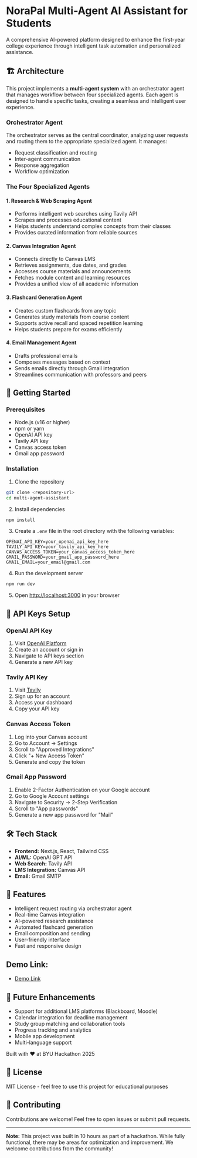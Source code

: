 # NoraPal Multi-Agent AI Assistant for Students

A comprehensive AI-powered platform designed to enhance the first-year college experience through intelligent task automation and personalized assistance.

## 🏗️ Architecture

This project implements a **multi-agent system** with an orchestrator agent that manages workflow between four specialized agents. Each agent is designed to handle specific tasks, creating a seamless and intelligent user experience.

### Orchestrator Agent
The orchestrator serves as the central coordinator, analyzing user requests and routing them to the appropriate specialized agent. It manages:
- Request classification and routing
- Inter-agent communication
- Response aggregation
- Workflow optimization

### The Four Specialized Agents

#### 1. Research & Web Scraping Agent
- Performs intelligent web searches using Tavily API
- Scrapes and processes educational content
- Helps students understand complex concepts from their classes
- Provides curated information from reliable sources

#### 2. Canvas Integration Agent
- Connects directly to Canvas LMS
- Retrieves assignments, due dates, and grades
- Accesses course materials and announcements
- Fetches module content and learning resources
- Provides a unified view of all academic information

#### 3. Flashcard Generation Agent
- Creates custom flashcards from any topic
- Generates study materials from course content
- Supports active recall and spaced repetition learning
- Helps students prepare for exams efficiently

#### 4. Email Management Agent
- Drafts professional emails
- Composes messages based on context
- Sends emails directly through Gmail integration
- Streamlines communication with professors and peers

## 🚀 Getting Started

### Prerequisites
- Node.js (v16 or higher)
- npm or yarn
- OpenAI API key
- Tavily API key
- Canvas access token
- Gmail app password

### Installation

1. Clone the repository
```bash
git clone <repository-url>
cd multi-agent-assistant
```

2. Install dependencies
```bash
npm install
```

3. Create a `.env` file in the root directory with the following variables:
```env
OPENAI_API_KEY=your_openai_api_key_here
TAVILY_API_KEY=your_tavily_api_key_here
CANVAS_ACCESS_TOKEN=your_canvas_access_token_here
GMAIL_PASSWORD=your_gmail_app_password_here
GMAIL_EMAIL=your_email@gmail.com
```

4. Run the development server
```bash
npm run dev
```

5. Open [http://localhost:3000](http://localhost:3000) in your browser

## 🔑 API Keys Setup

### OpenAI API Key
1. Visit [OpenAI Platform](https://platform.openai.com/)
2. Create an account or sign in
3. Navigate to API keys section
4. Generate a new API key

### Tavily API Key
1. Visit [Tavily](https://tavily.com/)
2. Sign up for an account
3. Access your dashboard
4. Copy your API key

### Canvas Access Token
1. Log into your Canvas account
2. Go to Account → Settings
3. Scroll to "Approved Integrations"
4. Click "+ New Access Token"
5. Generate and copy the token

### Gmail App Password
1. Enable 2-Factor Authentication on your Google account
2. Go to Google Account settings
3. Navigate to Security → 2-Step Verification
4. Scroll to "App passwords"
5. Generate a new app password for "Mail"

## 🛠️ Tech Stack

- **Frontend:** Next.js, React, Tailwind CSS
- **AI/ML:** OpenAI GPT API
- **Web Search:** Tavily API
- **LMS Integration:** Canvas API
- **Email:** Gmail SMTP

## 📝 Features

-  Intelligent request routing via orchestrator agent
-  Real-time Canvas integration
-  AI-powered research assistance
-  Automated flashcard generation
-  Email composition and sending
-  User-friendly interface
-  Fast and responsive design

## Demo Link: 
- [Demo Link](https://gradient-descent-byu-2025.vercel.app/)


## 🎯 Future Enhancements

- Support for additional LMS platforms (Blackboard, Moodle)
- Calendar integration for deadline management
- Study group matching and collaboration tools
- Progress tracking and analytics
- Mobile app development
- Multi-language support


Built with ❤️ at BYU Hackathon 2025

## 📄 License

MIT License - feel free to use this project for educational purposes

## 🤝 Contributing

Contributions are welcome! Feel free to open issues or submit pull requests.

---

**Note:** This project was built in 10 hours as part of a hackathon. While fully functional, there may be areas for optimization and improvement. We welcome contributions from the community!
